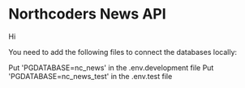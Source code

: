 # Northcoders News API

Hi

You need to add the following files to connect the databases locally:

Put 'PGDATABASE=nc_news' in the .env.development file
Put 'PGDATABASE=nc_news_test' in the .env.test file
